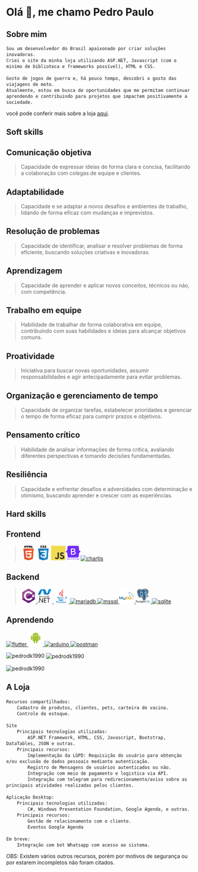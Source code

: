 # Olá 👋, me chamo Pedro Paulo

## Sobre mim
    Sou um desenvolvedor do Brasil apaixonado por criar soluções inovadoras.
    Criei o site da minha loja utilizando ASP.NET, Javascript (com o minímo de biblioteca e frameworks possível), HTML e CSS.
    
    Gosto de jogos de guerra e, há pouco tempo, descobri o gosto das viajagens de moto.
    Atualmente, estou em busca de oportunidades que me permitam continuar aprendendo e contribuindo para projetos que impactem positivamente a sociedade.
você pode conferir mais sobre a loja <a href="https://www.doginside.net.br/sobre" target="_blank" rel="noreferrer">aqui</a>.

## Soft skills ##
## Comunicação objetiva ##
> Capacidade de expressar ideias de forma clara e concisa, facilitando a colaboração com colegas de equipe e 		clientes.
## Adaptabilidade ###
> Capacidade e se adaptar a novos desafios e ambientes de trabalho, lidando de forma eficaz com mudanças e 		imprevistos.
## Resolução de problemas ##
> Capacidade de identificar, analisar e resolver problemas de forma eficiente, buscando soluções criativas e 		inovadoras.
## Aprendizagem ##
> Capacidade de aprender e aplicar novos conceitos, técnicos ou não, com competência.
## Trabalho em equipe ##
> Habilidade de trabalhar de forma colaborativa em equipe, contribuindo com suas habilidades e ideias para 		alcançar objetivos comuns.
## Proatividade ##
> Iniciativa para buscar novas oportunidades, assumir responsabilidades e agir antecipadamente para evitar 		problemas.
## Organização e gerenciamento de tempo ##
> Capacidade de organizar tarefas, estabelecer prioridades e gerenciar o tempo de forma eficaz para cumprir 		prazos e objetivos.
## Pensamento crítico ##
> Habilidade de analisar informações de forma crítica, avaliando diferentes perspectivas e tomando decisões 		fundamentadas.
## Resiliência ##
> Capacidade e enfrentar desafios e adversidades com determinação e otimismo, buscando aprender e crescer 		com as experiências.


## Hard skills ##
## Frontend ##
> <a href="https://www.w3.org/html/" target="_blank" rel="noreferrer"><img src="https://raw.githubusercontent.com/devicons/devicon/master/icons/html5/html5-original-wordmark.svg" alt="html5" width="40" height="40"/></a><a href="https://www.w3schools.com/css/" target="_blank" rel="noreferrer"><img src="https://raw.githubusercontent.com/devicons/devicon/master/icons/css3/css3-original-wordmark.svg" alt="css3" width="40" height="40"/></a><a href="https://developer.mozilla.org/en-US/docs/Web/JavaScript" target="_blank" rel="noreferrer"><img src="https://raw.githubusercontent.com/devicons/devicon/master/icons/javascript/javascript-original.svg" alt="javascript" width="40" height="40"/></a><a href="https://getbootstrap.com" target="_blank" rel="noreferrer"><img src="https://raw.githubusercontent.com/devicons/devicon/master/icons/bootstrap/bootstrap-plain-wordmark.svg" alt="bootstrap" width="40" height="40"/></a><a href="https://www.chartjs.org" target="_blank" rel="noreferrer"><img src="https://www.chartjs.org/media/logo-title.svg" alt="chartjs" width="40" height="40"/></a>
## Backend ##
> <a href="https://www.w3schools.com/cs/" target="_blank" rel="noreferrer">        <img src="https://raw.githubusercontent.com/devicons/devicon/master/icons/csharp/csharp-original.svg" alt="csharp" width="40" height="40"/>
    </a>
    <a href="https://dotnet.microsoft.com/" target="_blank" rel="noreferrer">
        <img src="https://raw.githubusercontent.com/devicons/devicon/master/icons/dot-net/dot-net-original-wordmark.svg" alt="dotnet" width="40" height="40"/>
    </a>
    <a href="https://www.java.com" target="_blank" rel="noreferrer">
        <img src="https://raw.githubusercontent.com/devicons/devicon/master/icons/java/java-original.svg" alt="java" width="40" height="40"/>
    </a>
    <a href="https://mariadb.org/" target="_blank" rel="noreferrer">
        <img src="https://www.vectorlogo.zone/logos/mariadb/mariadb-icon.svg" alt="mariadb" width="40" height="40"/>
    </a>
    <a href="https://www.microsoft.com/en-us/sql-server" target="_blank" rel="noreferrer">
        <img src="https://www.svgrepo.com/show/303229/microsoft-sql-server-logo.svg" alt="mssql" width="40" height="40"/>
    </a>
    <a href="https://www.mysql.com/" target="_blank" rel="noreferrer">
        <img src="https://raw.githubusercontent.com/devicons/devicon/master/icons/mysql/mysql-original-wordmark.svg" alt="mysql" width="40" height="40"/>
    </a>
    <a href="https://www.postgresql.org" target="_blank" rel="noreferrer">
        <img src="https://raw.githubusercontent.com/devicons/devicon/master/icons/postgresql/postgresql-original-wordmark.svg" alt="postgresql" width="40" height="40"/>
    </a>
    <a href="https://www.sqlite.org/" target="_blank" rel="noreferrer">
        <img src="https://www.vectorlogo.zone/logos/sqlite/sqlite-icon.svg" alt="sqlite" width="40" height="40"/>
    </a>

## Aprendendo ##

<p align="left"> 
    <a href="https://flutter.dev" target="_blank" rel="noreferrer">
        <img src="https://www.vectorlogo.zone/logos/flutterio/flutterio-icon.svg" alt="flutter" width="40" height="40"/>
    </a> 
    <a href="https://developer.android.com" target="_blank" rel="noreferrer">
        <img src="https://raw.githubusercontent.com/devicons/devicon/master/icons/android/android-original-wordmark.svg" alt="android" width="40" height="40"/>
    </a>
    <a href="https://www.arduino.cc/" target="_blank" rel="noreferrer">
        <img src="https://cdn.worldvectorlogo.com/logos/arduino-1.svg" alt="arduino" width="40" height="40"/>
    </a>
    <a href="https://postman.com" target="_blank" rel="noreferrer">
        <img src="https://www.vectorlogo.zone/logos/getpostman/getpostman-icon.svg" alt="postman" width="40" height="40"/>
    </a>
    
</p>

<p><img align="left" src="https://github-readme-stats.vercel.app/api/top-langs?username=pedrodk1990&show_icons=true&locale=en&layout=compact" alt="pedrodk1990" /></p>

<p>&nbsp;<img align="center" src="https://github-readme-stats.vercel.app/api?username=pedrodk1990&show_icons=true&locale=en" alt="pedrodk1990" /></p>

<p><img align="center" src="https://github-readme-streak-stats.herokuapp.com/?user=pedrodk1990&" alt="pedrodk1990" /></p>

## A Loja ##
    Recursos compartilhados:
        Cadastro de produtos, clientes, pets, carteira de vacina.
        Controle de estoque.

    Site
        Principais tecnologias utilizadas:
            ASP.NET Framework, HTML, CSS, Javascript, Bootstrap, DataTables, JSON e outras.
        Principais recursos: 
            Implementação da LGPD: Requisição do usuário para obtenção e/ou exclusão de dados pessoais mediante autenticação.
            Registro de Mensagens de usuários autenticados ou não.
            Integração com meio de pagamento e logistica via API.
            Integração com telegram para redirecionamento/aviso sobre as principais atividades realizadas pelos clientes.
    
    Aplicação Desktop:
        Principais tecnologias utilizadas:
            C#, Windows Presentation Foundation, Google Agenda, e outras.
        Principais recursos:
            Gestão de relacionamento com o cliente.
            Eventos Google Agenda
    
    Em breve: 
        Integração com bot Whatsapp com acesso ao sistema.
OBS: Existem vários outros recursos, porém por motivos de segurança ou por estarem incompletos não foram citados. 
